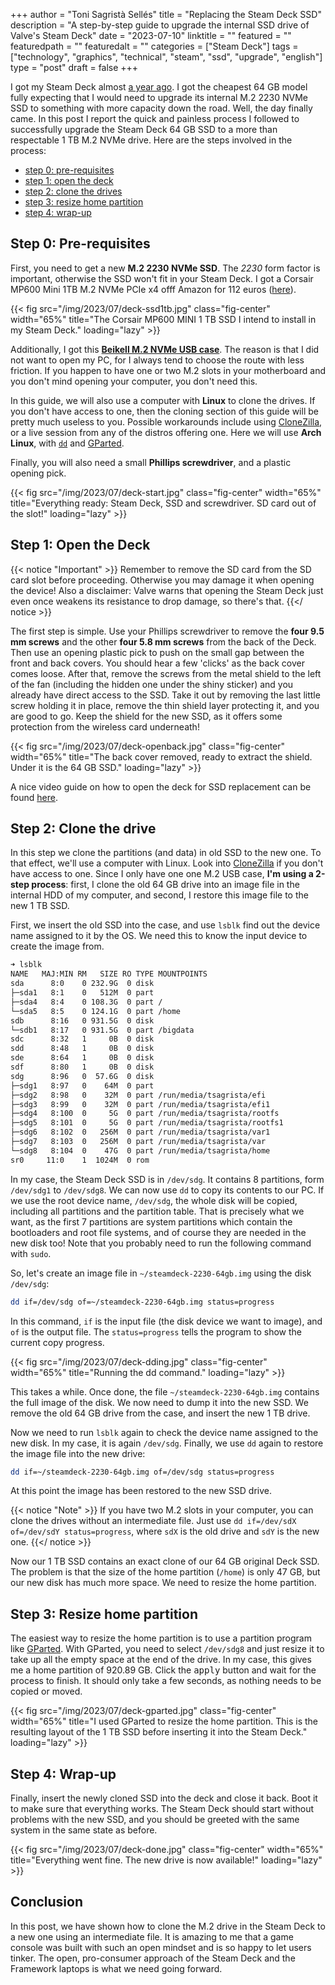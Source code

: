 +++
author = "Toni Sagristà Sellés"
title = "Replacing the Steam Deck SSD"
description = "A step-by-step guide to upgrade the internal SSD drive of Valve's Steam Deck"
date = "2023-07-10"
linktitle = ""
featured = ""
featuredpath = ""
featuredalt = ""
categories = ["Steam Deck"]
tags = ["technology", "graphics", "technical", "steam", "ssd", "upgrade", "english"]
type = "post"
draft = false
+++

I got my Steam Deck almost [a year ago](https://mastodon.social/@jumpinglangur/109279233328548307). I got the cheapest 64 GB model fully expecting that I would need to upgrade its internal M.2 2230 NVMe SSD to something with more capacity down the road. Well, the day finally came. In this post I report the quick and painless process I followed to successfully upgrade the Steam Deck 64 GB SSD to a more than respectable 1 TB M.2 NVMe drive. Here are the steps involved in the process:

- [step 0: pre-requisites](#step0)
- [step 1: open the deck](#step1)
- [step 2: clone the drives](#step2)
- [step 3: resize home partition](#step3)
- [step 4: wrap-up](#step4)

<!-- More -->

## Step 0: Pre-requisites
<div id="step0"></div>

First, you need to get a new **M.2 2230 NVMe SSD**. The *2230* form factor is important, otherwise the SSD won't fit in your Steam Deck. I got a Corsair MP600 Mini 1TB M.2 NVMe PCIe x4 offf Amazon for 112 euros ([here](https://www.amazon.de/dp/B0C28HLKNB)).

{{< fig src="/img/2023/07/deck-ssd1tb.jpg" class="fig-center" width="65%" title="The Corsair MP600 MINI 1 TB SSD I intend to install in my Steam Deck." loading="lazy" >}}

Additionally, I got this [**Beikell M.2 NVMe USB case**](https://www.amazon.de/dp/B0BGS3NZ4C). The reason is that I did not want to open my PC, for I always tend to choose the route with less friction. If you happen to have one or two M.2 slots in your motherboard and you don't mind opening your computer, you don't need this.

In this guide, we will also use a computer with **Linux** to clone the drives. If you don't have access to one, then the cloning section of this guide will be pretty much useless to you. Possible workarounds include using [CloneZilla](https://clonezilla.org), or a live session from any of the distros offering one. Here we will use **Arch Linux**, with [`dd`](https://man7.org/linux/man-pages/man1/dd.1.html) and [GParted](https://gparted.org).

Finally, you will also need a small **Phillips screwdriver**, and a plastic opening pick.

{{< fig src="/img/2023/07/deck-start.jpg" class="fig-center" width="65%" title="Everything ready: Steam Deck, SSD and screwdriver. SD card out of the slot!" loading="lazy" >}}

## Step 1: Open the Deck
<div id="step1"></div>

{{< notice "Important" >}}
Remember to remove the SD card from the SD card slot before proceeding. Otherwise you may damage it when opening the device! Also a disclaimer: Valve warns that opening the Steam Deck just even once weakens its resistance to drop damage, so there's that.
{{</ notice >}}

The first step is simple. Use your Phillips screwdriver to remove the **four 9.5 mm screws** and the other **four 5.8 mm screws** from the back of the Deck. Then use an opening plastic pick to push on the small gap between the front and back covers. You should hear a few 'clicks' as the back cover comes loose. After that, remove the screws from the metal shield to the left of the fan (including the hidden one under the shiny sticker) and you already have direct access to the SSD. Take it out by removing the last little screw holding it in place, remove the thin shield layer protecting it, and you are good to go. Keep the shield for the new SSD, as it offers some protection from the wireless card underneath!

{{< fig src="/img/2023/07/deck-openback.jpg" class="fig-center" width="65%" title="The back cover removed, ready to extract the shield. Under it is the 64 GB SSD." loading="lazy" >}}

A nice video guide on how to open the deck for SSD replacement can be found [here](https://www.ifixit.com/Guide/Steam+Deck+SSD+Replacement/148989).

## Step 2: Clone the drive
<div id="step2"></div>

In this step we clone the partitions (and data) in old SSD to the new one. To that effect, we'll use a computer with Linux. Look into [CloneZilla](https://clonezilla.org) if you don't have access to one. Since I only have one one M.2 USB case, **I'm using a 2-step process**: first, I clone the old 64 GB drive into an image file in the internal HDD of my computer, and second, I restore this image file to the new 1 TB SSD.

First, we insert the old SSD into the case, and use `lsblk` find out the device name assigned to it by the OS. We need this to know the input device to create the image from.

```bash
➜ lsblk
NAME   MAJ:MIN RM   SIZE RO TYPE MOUNTPOINTS
sda      8:0    0 232.9G  0 disk 
├─sda1   8:1    0   512M  0 part 
├─sda4   8:4    0 108.3G  0 part /
└─sda5   8:5    0 124.1G  0 part /home
sdb      8:16   0 931.5G  0 disk 
└─sdb1   8:17   0 931.5G  0 part /bigdata
sdc      8:32   1     0B  0 disk 
sdd      8:48   1     0B  0 disk 
sde      8:64   1     0B  0 disk 
sdf      8:80   1     0B  0 disk 
sdg      8:96   0  57.6G  0 disk 
├─sdg1   8:97   0    64M  0 part 
├─sdg2   8:98   0    32M  0 part /run/media/tsagrista/efi
├─sdg3   8:99   0    32M  0 part /run/media/tsagrista/efi1
├─sdg4   8:100  0     5G  0 part /run/media/tsagrista/rootfs
├─sdg5   8:101  0     5G  0 part /run/media/tsagrista/rootfs1
├─sdg6   8:102  0   256M  0 part /run/media/tsagrista/var1
├─sdg7   8:103  0   256M  0 part /run/media/tsagrista/var
└─sdg8   8:104  0    47G  0 part /run/media/tsagrista/home
sr0     11:0    1  1024M  0 rom  
```

In my case, the Steam Deck SSD is in `/dev/sdg`. It contains 8 partitions, form `/dev/sdg1` to `/dev/sdg8`. We can now use `dd` to copy its contents to our PC. If we use the root device name, `/dev/sdg`, the whole disk will be copied, including all partitions and the partition table. That is precisely what we want, as the first 7 partitions are system partitions which contain the bootloaders and root file systems, and of course they are needed in the new disk too! Note that you probably need to run the following command with `sudo`.

So, let's create an image file in `~/steamdeck-2230-64gb.img` using the disk `/dev/sdg`:

```bash
dd if=/dev/sdg of=~/steamdeck-2230-64gb.img status=progress
```

In this command, `if` is the input file (the disk device we want to image), and `of` is the output file. The `status=progress` tells the program to show the current copy progress.

{{< fig src="/img/2023/07/deck-dding.jpg" class="fig-center" width="65%" title="Running the dd command." loading="lazy" >}}

This takes a while. Once done, the file `~/steamdeck-2230-64gb.img` contains the full image of the disk. We now need to dump it into the new SSD. We remove the old 64 GB drive from the case, and insert the new 1 TB drive.

Now we need to run `lsblk` again to check the device name assigned to the new disk. In my case, it is again `/dev/sdg`. Finally, we use `dd` again to restore the image file into the new drive:

```bash
dd if=~/steamdeck-2230-64gb.img of=/dev/sdg status=progress
```

At this point the image has been restored to the new SSD drive.

{{< notice "Note" >}}
If you have two M.2 slots in your computer, you can clone the drives without an intermediate file. Just use `dd if=/dev/sdX of=/dev/sdY status=progress`, where `sdX` is the old drive and `sdY` is the new one.
{{</ notice >}}


Now our 1 TB SSD contains an exact clone of our 64 GB original Deck SSD. The problem is that the size of the home partition (`/home`) is only 47 GB, but our new disk has much more space. We need to resize the home partition.

## Step 3: Resize home partition
<div id="step3"></div>

The easiest way to resize the home partition is to use a partition program like [GParted](https://gparted.org). With GParted, you need to select `/dev/sdg8` and just resize it to take up all the empty space at the end of the drive. In my case, this gives me a home partition of 920.89 GB. Click the <kbd>apply</kbd> button and wait for the process to finish. It should only take a few seconds, as nothing needs to be copied or moved.

{{< fig src="/img/2023/07/deck-gparted.jpg" class="fig-center" width="65%" title="I used GParted to resize the home partition. This is the resulting layout of the 1 TB SSD before inserting it into the Steam Deck." loading="lazy" >}}

## Step 4: Wrap-up
<div id="step4"></div>

Finally, insert the newly cloned SSD into the deck and close it back. Boot it to make sure that everything works. The Steam Deck should start without problems with the new SSD, and you should be greeted with the same system in the same state as before.

{{< fig src="/img/2023/07/deck-done.jpg" class="fig-center" width="65%" title="Everything went fine. The new drive is now available!" loading="lazy" >}}


## Conclusion

In this post, we have shown how to clone the M.2 drive in the Steam Deck to a new one using an intermediate file. It is amazing to me that a game console was built with such an open mindset and is so happy to let users tinker. The open, pro-consumer approach of the Steam Deck and the Framework laptops is what we need going forward.
